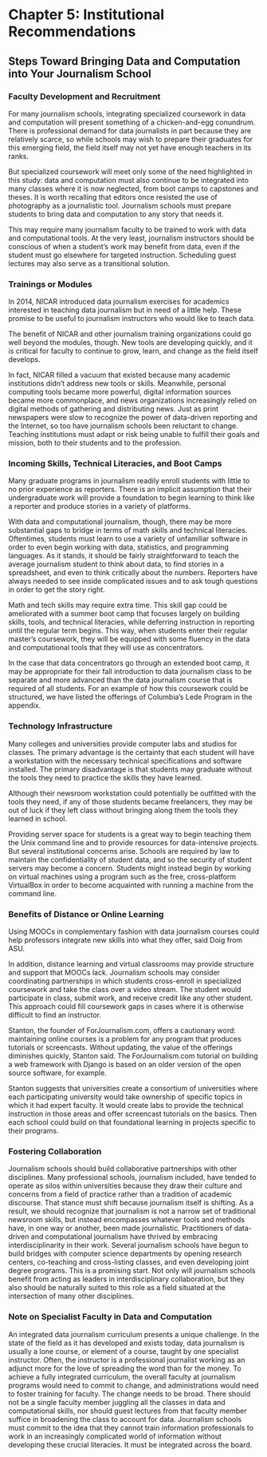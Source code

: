 # Chapter 5: Institutional Recommendations  

## Steps Toward Bringing Data and Computation into Your Journalism School

### Faculty Development and Recruitment

For many journalism schools, integrating specialized coursework in data and computation will present something of a chicken-and-egg conundrum. There is professional demand for data journalists in part because they are relatively scarce, so while schools may wish to prepare their graduates for this emerging field, the field itself may not yet have enough teachers in its ranks.

But specialized coursework will meet only some of the need highlighted in this study: data and computation must also continue to be integrated into many classes where it is now neglected, from boot camps to capstones and theses. It is worth recalling that editors once resisted the use of photography as a journalistic tool. Journalism schools must prepare students to bring data and computation to any story that needs it.

This may require many journalism faculty to be trained to work with data and computational tools. At the very least, journalism instructors should be conscious of when a student’s work may benefit from data, even if the student must go elsewhere for targeted instruction. Scheduling guest lectures may also serve as a transitional solution.

### Trainings or Modules

In 2014, NICAR introduced data journalism exercises for academics interested in teaching data journalism but in need of a little help. These promise to be useful to journalism instructors who would like to teach data.

The benefit of NICAR and other journalism training organizations could go well beyond the modules, though. New tools are developing quickly, and it is critical for faculty to continue to grow, learn, and change as the field itself develops.

In fact, NICAR filled a vacuum that existed because many academic institutions didn’t address new tools or skills. Meanwhile, personal computing tools became more powerful, digital information sources became more commonplace, and news organizations increasingly relied on digital methods of gathering and distributing news. Just as print newspapers were slow to recognize the power of data-driven reporting and the Internet, so too have journalism schools been reluctant to change. Teaching institutions must adapt or risk being unable to fulfill their goals and mission, both to their students and to the profession.

### Incoming Skills, Technical Literacies, and Boot Camps

Many graduate programs in journalism readily enroll students with little to no prior experience as reporters. There is an implicit assumption that their undergraduate work will provide a foundation to begin learning to think like a reporter and produce stories in a variety of platforms.

With data and computational journalism, though, there may be more substantial gaps to bridge in terms of math skills and technical literacies. Oftentimes, students must learn to use a variety of unfamiliar software in order to even begin working with data, statistics, and programming languages. As it stands, it should be fairly straightforward to teach the average journalism student to think about data, to find stories in a spreadsheet, and even to think critically about the numbers. Reporters have always needed to see inside complicated issues and to ask tough questions in order to get the story right.

Math and tech skills may require extra time. This skill gap could be ameliorated with a summer boot camp that focuses largely on building skills, tools, and technical literacies, while deferring instruction in reporting until the regular term begins. This way, when students enter their regular master’s coursework, they will be equipped with some fluency in the data and computational tools that they will use as concentrators.

In the case that data concentrators go through an extended boot camp, it may be appropriate for their fall introduction to data journalism class to be separate and more advanced than the data journalism course that is required of all students. For an example of how this coursework could be structured, we have listed the offerings of Columbia’s Lede Program in the appendix.

### Technology Infrastructure

Many colleges and universities provide computer labs and studios for classes. The primary advantage is the certainty that each student will have a workstation with the necessary technical specifications and software installed. The primary disadvantage is that students may graduate without the tools they need to practice the skills they have learned.

Although their newsroom workstation could potentially be outfitted with the tools they need, if any of those students became freelancers, they may be out of luck if they left class without bringing along them the tools they learned in school.

Providing server space for students is a great way to begin teaching them the Unix command line and to provide resources for data-intensive projects. But several institutional concerns arise. Schools are required by law to maintain the confidentiality of student data, and so the security of student servers may become a concern. Students might instead begin by working on virtual machines using a program such as the free, cross-platform VirtualBox in order to become acquainted with running a machine from the command line.

### Benefits of Distance or Online Learning

Using MOOCs in complementary fashion with data journalism courses could help professors integrate new skills into what they offer, said Doig from ASU.

In addition, distance learning and virtual classrooms may provide structure and support that MOOCs lack. Journalism schools may consider coordinating partnerships in which students cross-enroll in specialized coursework and take the class over a video stream. The student would participate in class, submit work, and receive credit like any other student. This approach could fill coursework gaps in cases where it is otherwise difficult to find an instructor.

Stanton, the founder of ForJournalism.com, offers a cautionary word: maintaining online courses is a problem for any program that produces tutorials or screencasts. Without updating, the value of the offerings diminishes quickly, Stanton said. The ForJournalism.com tutorial on building a web framework with Django is based on an older version of the open source software, for example.

Stanton suggests that universities create a consortium of universities where each participating university would take ownership of specific topics in which it had expert faculty. It would create labs to provide the technical instruction in those areas and offer screencast tutorials on the basics. Then each school could build on that foundational learning in projects specific to their programs.

### Fostering Collaboration

Journalism schools should build collaborative partnerships with other disciplines. Many professional schools, journalism included, have tended to operate as silos within universities because they draw their culture and concerns from a field of practice rather than a tradition of academic discourse. That stance must shift because journalism itself is shifting. As a result, we should recognize that journalism is not a narrow set of traditional newsroom skills, but instead encompasses whatever tools and methods have, in one way or another, been made journalistic. Practitioners of data-driven and computational journalism have thrived by embracing interdisciplinarity in their work. Several journalism schools have begun to build bridges with computer science departments by opening research centers, co-teaching and cross-listing classes, and even developing joint degree programs. This is a promising start. Not only will journalism schools benefit from acting as leaders in interdisciplinary collaboration, but they also should be naturally suited to this role as a field situated at the intersection of many other disciplines.

### Note on Specialist Faculty in Data and Computation

An integrated data journalism curriculum presents a unique challenge. In the state of the field as it has developed and exists today, data journalism is usually a lone course, or element of a course, taught by one specialist instructor. Often, the instructor is a professional journalist working as an adjunct more for the love of spreading the word than for the money. To achieve a fully integrated curriculum, the overall faculty at journalism programs would need to commit to change, and administrations would need to foster training for faculty. The change needs to be broad. There should not be a single faculty member juggling all the classes in data and computational skills, nor should guest lectures from that faculty member suffice in broadening the class to account for data. Journalism schools must commit to the idea that they cannot train information professionals to work in an increasingly complicated world of information without developing these crucial literacies. It must be integrated across the board.
